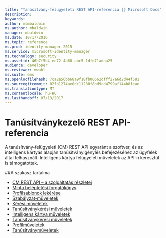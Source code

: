 ```yaml
---
title: "Tanúsítvány-felügyeleti REST API-referencia |} Microsoft Docs"
description: 
keywords: 
author: msmbaldwin
ms.author: mbaldwin
manager: mbaldwin
ms.date: 10/17/2016
ms.topic: reference
ms.prod: identity-manager-2015
ms.service: microsoft-identity-manager
ms.technology: security
ms.assetid: 46b7f5b4-ee72-4b68-abc5-1dfd71adaa25
audience: developer
ms.reviewer: mwahl
ms.suite: ems
ms.openlocfilehash: 7ca2a56bb68a9f18fb00662dfff27a6d2d44f581
ms.sourcegitcommit: 02fb1274ae0dc11288f8bd9cd4799af144b8feae
ms.translationtype: MT
ms.contentlocale: hu-HU
ms.lasthandoff: 07/13/2017
---
```

# <a name="certificate-management-rest-api-reference"></a>Tanúsítványkezelő REST API-referencia
A tanúsítvány-felügyeleti (CM) REST API egyaránt a szoftver, és az intelligens kártyás alapján tanúsítványigénylés befejezéséhez az ügyfelek által felhasznált. Intelligens kártya felügyeleti műveletek az API-n keresztül is támogatottak.

##<a name="in-this-section"></a>A szakasz tartalma

- [CM REST API – a szolgáltatás részletei](certificate-management-rest-api-service-details.md)
- [Minta beléptetési forgatókönyv](sample-enrollment-walkthrough.md)
- [Profilsablonok lekérése](get-profile-templates.md)
- [Szabályzat-műveletek](policy-operations.md)
- [Kérési műveletek](request-operations.md)
- [Tanúsítványkérési műveletek](certificate-request-operations.md)
- [Intelligens kártya műveletek](smartcard-operations.md)
- [Tanúsítványkérési műveletek](certificate-request-operations.md)
- [Profilműveletek](profile-operations.md)
- [Tanúsítványműveletek](certificate-operations.md)
